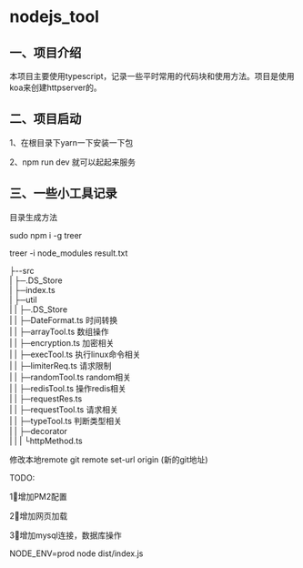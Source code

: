 # nodejs_tool

## 一、项目介绍

​	本项目主要使用typescript，记录一些平时常用的代码块和使用方法。项目是使用koa来创建httpserver的。

## 二、项目启动

1、在根目录下yarn一下安装一下包

2、npm run dev 就可以起起来服务



## 三、一些小工具记录

目录生成方法

sudo npm i -g treer

treer -i node_modules  result.txt

├--src  
|  ├─.DS_Store  
|  ├─index.ts  
|  ├─util  
|  |  ├─.DS_Store  
|  |  ├─DateFormat.ts 时间转换  
|  |  ├─arrayTool.ts  数组操作  
|  |  ├─encryption.ts 加密相关  
|  |  ├─execTool.ts 执行linux命令相关  
|  |  ├─limiterReq.ts 请求限制  
|  |  ├─randomTool.ts random相关  
|  |  ├─redisTool.ts 操作redis相关  
|  |  ├─requestRes.ts   
|  |  ├─requestTool.ts 请求相关  
|  |  ├─typeTool.ts 判断类型相关  
|  |  ├─decorator  
|  |  |     └httpMethod.ts  



修改本地remote
git remote set-url origin (新的git地址)



TODO:

1⃣️增加PM2配置

2⃣️增加网页加载

3⃣️增加mysql连接，数据库操作


NODE_ENV=prod node dist/index.js